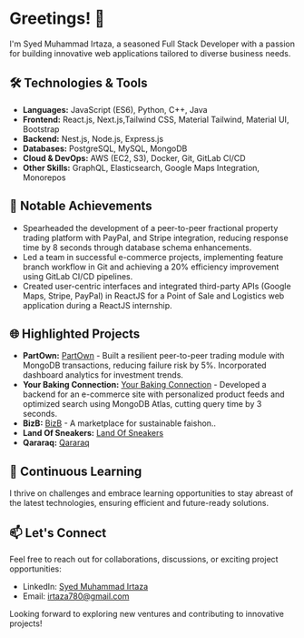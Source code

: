# Greetings! 👋

I'm Syed Muhammad Irtaza, a seasoned Full Stack Developer with a passion for building innovative web applications tailored to diverse business needs.

## 🛠️ Technologies & Tools

- **Languages:** JavaScript (ES6), Python, C++, Java
- **Frontend:** React.js, Next.js,Tailwind CSS, Material Tailwind, Material UI, Bootstrap
- **Backend:** Nest.js, Node.js, Express.js
- **Databases:** PostgreSQL, MySQL, MongoDB
- **Cloud & DevOps:** AWS (EC2, S3), Docker, Git, GitLab CI/CD
- **Other Skills:** GraphQL, Elasticsearch, Google Maps Integration, Monorepos

## 🚀 Notable Achievements

- Spearheaded the development of a peer-to-peer fractional property trading platform with PayPal, and Stripe integration, reducing response time by 8 seconds through database schema enhancements.
- Led a team in successful e-commerce projects, implementing feature branch workflow in Git and achieving a 20% efficiency improvement using GitLab CI/CD pipelines.
- Created user-centric interfaces and integrated third-party APIs (Google Maps, Stripe, PayPal) in ReactJS for a Point of Sale and Logistics web application during a ReactJS internship.

## 🌐 Highlighted Projects

- **PartOwn:** <a href="https://www.partown.ng/en/landingpage" target="_blank">PartOwn</a> - Built a resilient peer-to-peer trading module with MongoDB transactions, reducing failure risk by 5%. Incorporated dashboard analytics for investment trends.
- **Your Baking Connection:** <a href="https://yourbakingconnection.com/" target="_blank">Your Baking Connection</a> - Developed a backend for an e-commerce site with personalized product feeds and optimized search using MongoDB Atlas, cutting query time by 3 seconds.
- **BizB:** <a href="https://bizb.store/" target="_blank">BizB</a> - A marketplace for sustainable faishon..
- **Land Of Sneakers:** <a href="https://store.landofsneakers.com/en" target="_blank">Land Of Sneakers</a>
- **Qararaq:** <a href="https://qraraq-frontend-1.vercel.app/" target="_blank">Qararaq<a/>





## 🌱 Continuous Learning

I thrive on challenges and embrace learning opportunities to stay abreast of the latest technologies, ensuring efficient and future-ready solutions.

## 📫 Let's Connect

Feel free to reach out for collaborations, discussions, or exciting project opportunities:

- LinkedIn: [Syed Muhammad Irtaza](https://www.linkedin.com/in/syed-muhammad-irtaza-211156181/)
- Email: irtaza780@gmail.com

Looking forward to exploring new ventures and contributing to innovative projects!
